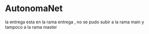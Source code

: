 # AutonomaNet

la entrega esta en la rama entrega , no se pudo subir a la rama main y tampoco a la rama master
